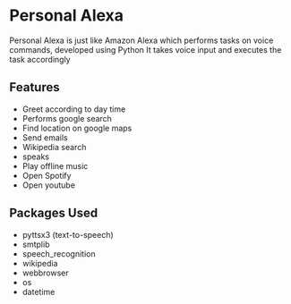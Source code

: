 # Personal Alexa
Personal Alexa is just like Amazon Alexa which performs tasks on voice commands, developed using Python
It takes voice input and executes the task accordingly

## Features
- Greet according to day time
- Performs google search
- Find location on google maps
- Send emails
- Wikipedia search
- speaks
- Play offline music
- Open Spotify
- Open youtube


## Packages Used 
- pyttsx3 (text-to-speech)
- smtplib
- speech_recognition
- wikipedia
- webbrowser
- os
- datetime
